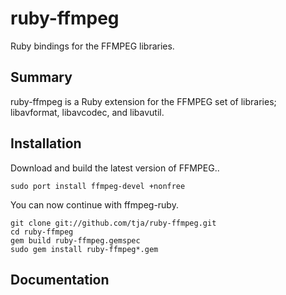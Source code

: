 ruby-ffmpeg
===========
Ruby bindings for the FFMPEG libraries.

Summary
-------
ruby-ffmpeg is a Ruby extension for the FFMPEG set of libraries; libavformat, libavcodec, and libavutil.

Installation
------------
Download and build the latest version of FFMPEG..
  
    sudo port install ffmpeg-devel +nonfree

You can now continue with ffmpeg-ruby.

    git clone git://github.com/tja/ruby-ffmpeg.git
	cd ruby-ffmpeg
    gem build ruby-ffmpeg.gemspec
    sudo gem install ruby-ffmpeg*.gem

Documentation
-------------
